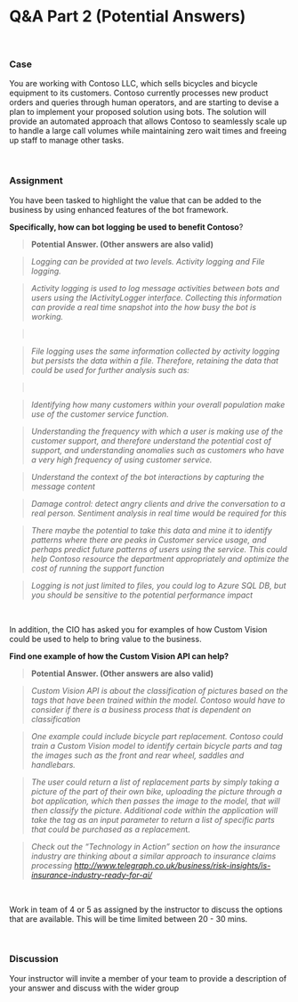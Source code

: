 **Q&A Part 2 (Potential Answers)**
==================================

 

### Case

You are working with Contoso LLC, which sells bicycles and bicycle equipment to
its customers. Contoso currently processes new product orders and queries
through human operators, and are starting to devise a plan to implement your
proposed solution using bots. The solution will provide an automated approach
that allows Contoso to seamlessly scale up to handle a large call volumes while
maintaining zero wait times and freeing up staff to manage other tasks.

 

### Assignment

You have been tasked to highlight the value that can be added to the business by
using enhanced features of the bot framework.

**Specifically, how can bot logging be used to benefit Contoso**?

>   **Potential Answer. (Other answers are also valid)**

>   *Logging can be provided at two levels. Activity logging and File logging.*

>   *Activity logging is used to log message activities between bots and users
>   using the IActivityLogger interface. Collecting this information can provide
>   a real time snapshot into the how busy the bot is working.*

>    

>   *File logging uses the same information collected by activity logging but
>   persists the data within a file. Therefore, retaining the data that could be
>   used for further analysis such as:*

>    

>   *Identifying how many customers within your overall population make use of
>   the customer service function.*

>   *Understanding the frequency with which a user is making use of the customer
>   support, and therefore understand the potential cost of support, and
>   understanding anomalies such as customers who have a very high frequency of
>   using customer service.*

>   *Understand the context of the bot interactions by capturing the message
>   content*  

>   *Damage control: detect angry clients and drive the conversation to a real person. Sentiment analysis in real time would be required for this*   

>   *There maybe the potential to take this data and mine it to identify
>   patterns where there are peaks in Customer service usage, and perhaps
>   predict future patterns of users using the service. This could help Contoso
>   resource the department appropriately and optimize the cost of running the
>   support function*

>   *Logging is not just limited to files, you could log to Azure SQL DB, but
>   you should be sensitive to the potential performance impact*

 

In addition, the CIO has asked you for examples of how Custom Vision could be
used to help to bring value to the business.

**Find one example of how the Custom Vision API can help?**

>   **Potential Answer. (Other answers are also valid)**

>   *Custom Vision API is about the classification of pictures based on the tags
>   that have been trained within the model. Contoso would have to consider if
>   there is a business process that is dependent on classification*

>   *One example could include bicycle part replacement. Contoso could train a
>   Custom Vision model to identify certain bicycle parts and tag the images
>   such as the front and rear wheel, saddles and handlebars.*

>   *The user could return a list of replacement parts by simply taking a
>   picture of the part of their own bike, uploading the picture through a bot
>   application, which then passes the image to the model, that will then
>   classify the picture. Additional code within the application will take the
>   tag as an input parameter to return a list of specific parts that could be
>   purchased as a replacemen*t.

>   *Check out the “Technology in Action” section on how the insurance industry
>   are thinking about a similar approach to insurance claims processing
>   http://www.telegraph.co.uk/business/risk-insights/is-insurance-industry-ready-for-ai/*

 

Work in team of 4 or 5 as assigned by the instructor to discuss the options that
are available. This will be time limited between 20 - 30 mins.

 

### Discussion

Your instructor will invite a member of your team to provide a description of
your answer and discuss with the wider group

 
-
